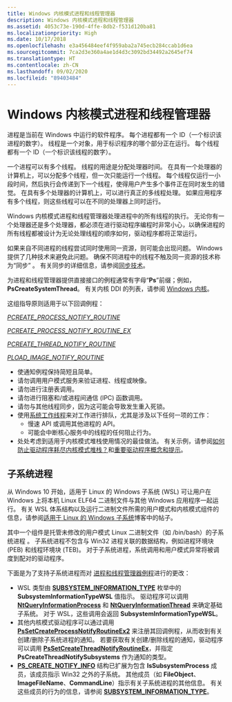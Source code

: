```yaml
---
title: Windows 内核模式进程和线程管理器
description: Windows 内核模式进程和线程管理器
ms.assetid: 4053c73e-190d-4ffe-8db2-f531d120ba81
ms.localizationpriority: High
ms.date: 10/17/2018
ms.openlocfilehash: e3a456484eef4f959aba2a745ecb284ccab1d6ea
ms.sourcegitcommit: 7ca2d3e360a4ae1d4d3c3092bd34492a2645ef74
ms.translationtype: HT
ms.contentlocale: zh-CN
ms.lasthandoff: 09/02/2020
ms.locfileid: "89403484"
---
```

# <a name="windows-kernel-mode-process-and-thread-manager"></a>Windows 内核模式进程和线程管理器


 进程是当前在 Windows 中运行的软件程序。 每个进程都有一个 ID（一个标识该进程的数字）。  线程是一个对象，用于标识程序的哪个部分正在运行。 每个线程都有一个 ID（一个标识该线程的数字）。

一个进程可以有多个线程。 线程的用途是分配处理器时间。 在具有一个处理器的计算机上，可以分配多个线程，但一次只能运行一个线程。 每个线程仅运行一小段时间，然后执行会传递到下一个线程，使得用户产生多个事件正在同时发生的错觉。 在具有多个处理器的计算机上，可以进行真正的多线程处理。 如果应用程序有多个线程，则这些线程可以在不同的处理器上同时运行。

Windows 内核模式进程和线程管理器处理进程中的所有线程的执行。 无论你有一个处理器还是多个处理器，都必须在进行驱动程序编程时非常小心，以确保进程的所有线程都被设计为无论处理线程的顺序如何，驱动程序都将正常运行。

如果来自不同进程的线程尝试同时使用同一资源，则可能会出现问题。 Windows 提供了几种技术来避免此问题。 确保不同进程中的线程不触及同一资源的技术称为“同步”  。 有关同步的详细信息，请参阅[同步技术](introduction-to-kernel-dispatcher-objects.md)。

为进程和线程管理器提供直接接口的例程通常有字母“**Ps**”前缀；例如，**PsCreateSystemThread**。 有关内核 DDI 的列表，请参阅 [Windows 内核](/windows-hardware/drivers/ddi/_kernel/)。

这组指导原则适用于以下回调例程：

[_PCREATE_PROCESS_NOTIFY_ROUTINE_](/windows-hardware/drivers/ddi/ntddk/nc-ntddk-pcreate_process_notify_routine)

[_PCREATE_PROCESS_NOTIFY_ROUTINE_EX_](/windows-hardware/drivers/ddi/ntddk/nc-ntddk-pcreate_process_notify_routine_ex)

[_PCREATE_THREAD_NOTIFY_ROUTINE_](/windows-hardware/drivers/ddi/ntddk/nc-ntddk-pcreate_thread_notify_routine)

[_PLOAD_IMAGE_NOTIFY_ROUTINE_](/windows-hardware/drivers/ddi/ntddk/nc-ntddk-pload_image_notify_routine)

-    使通知例程保持简短且简单。
-    请勿调用用户模式服务来验证进程、线程或映像。 
-    请勿进行注册表调用。 
-    请勿进行阻塞和/或进程间通信 (IPC) 函数调用。 
-    请勿与其他线程同步，因为这可能会导致发生重入死锁。 
-    使用[系统工作线程](./system-worker-threads.md)来对工作进行排队，尤其是涉及以下任何一项的工作： 
        -    慢速 API 或调用其他进程的 API。
        -    可能会中断核心服务中的线程的任何阻止行为。 
-    处处考虑到适用于内核模式堆栈使用情况的最佳做法。 有关示例，请参阅[如何防止驱动程序耗尽内核模式堆栈？](/previous-versions/windows/hardware/design/dn613940(v=vs.85))和[重要驱动程序概念和提示](/previous-versions/windows/hardware/design/dn614604(v=vs.85))。


## <a name="subsystem-processes"></a>子系统进程


从 Windows 10 开始，适用于 Linux 的 Windows 子系统 (WSL) 可让用户在 Windows 上将本机 Linux ELF64 二进制文件与其他 Windows 应用程序一起运行。 有关 WSL 体系结构以及运行二进制文件所需的用户模式和内核模式组件的信息，请参阅[适用于 Linux 的 Windows 子系统](https://go.microsoft.com/fwlink/p/?linkid=838012)博客中的帖子。

其中一个组件是托管未修改的用户模式 Linux 二进制文件（如 /bin/bash）的子系统进程  。 子系统进程不包含与 Win32 进程关联的数据结构，例如进程环境块 (PEB) 和线程环境块 (TEB)。 对于子系统进程，系统调用和用户模式异常将被调度到配对的驱动程序。

下面是为了支持子系统进程而对 [进程和线程管理器例程](/windows-hardware/drivers/ddi/index)进行的更改：

-   WSL 类型由 [**SUBSYSTEM\_INFORMATION\_TYPE**](/windows-hardware/drivers/ddi/ntddk/ne-ntddk-_subsystem_information_type) 枚举中的 **SubsystemInformationTypeWSL** 值指示。 驱动程序可以调用 [**NtQueryInformationProcess**](/windows/desktop/api/winternl/nf-winternl-ntqueryinformationprocess) 和 [**NtQueryInformationThread**](/windows/desktop/api/winternl/nf-winternl-ntqueryinformationthread) 来确定基础子系统。 对于 WSL，这些调用会返回 **SubsystemInformationTypeWSL**。
-   其他内核模式驱动程序可以通过调用 [**PsSetCreateProcessNotifyRoutineEx2**](/windows-hardware/drivers/ddi/ntddk/nf-ntddk-pssetcreateprocessnotifyroutineex2) 来注册其回调例程，从而收到有关创建/删除子系统进程的通知。 若要获取有关创建/删除线程的通知，驱动程序可以调用 [**PsSetCreateThreadNotifyRoutineEx**](/windows-hardware/drivers/ddi/ntddk/nf-ntddk-pssetcreatethreadnotifyroutineex)，并指定 **PsCreateThreadNotifySubsystems** 作为通知的类型。
-   [**PS\_CREATE\_NOTIFY\_INFO**](/windows-hardware/drivers/ddi/ntddk/ns-ntddk-_ps_create_notify_info) 结构已扩展为包含 **IsSubsystemProcess** 成员，该成员指示 Win32 之外的子系统。 其他成员（如 **FileObject**、**ImageFileName**、**CommandLine**）指示有关子系统进程的其他信息。 有关这些成员的行为的信息，请参阅 [**SUBSYSTEM\_INFORMATION\_TYPE**](/windows-hardware/drivers/ddi/ntddk/ne-ntddk-_subsystem_information_type)。

 

